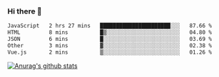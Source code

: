### Hi there 👋



<!--
**webB1an/webB1an** is a ✨ _special_ ✨ repository because its `README.md` (this file) appears on your GitHub profile.

Here are some ideas to get you started:

- 🔭 I’m currently working on ...
- 🌱 I’m currently learning ...
- 👯 I’m looking to collaborate on ...
- 🤔 I’m looking for help with ...
- 💬 Ask me about ...
- 📫 How to reach me: ...
- 😄 Pronouns: ...
- ⚡ Fun fact: ...
-->

<!--START_SECTION:waka-->

```txt
JavaScript   2 hrs 27 mins   ██████████████████████░░░   87.66 %
HTML         8 mins          █▒░░░░░░░░░░░░░░░░░░░░░░░   04.80 %
JSON         6 mins          █░░░░░░░░░░░░░░░░░░░░░░░░   03.69 %
Other        3 mins          ▓░░░░░░░░░░░░░░░░░░░░░░░░   02.38 %
Vue.js       2 mins          ▒░░░░░░░░░░░░░░░░░░░░░░░░   01.26 %
```

<!--END_SECTION:waka-->


[![Anurag's github stats](https://github-readme-stats.vercel.app/api?username=webB1an&show_icons=true&theme=radical)](https://github.com/anuraghazra/github-readme-stats)

